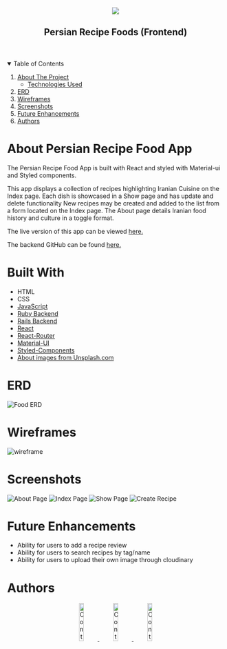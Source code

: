 <!-- https://i.imgur.com/jabZg7z.png -->


<!-- PROJECT LOGO -->
<br />
<p align="center">
  <a href="https://github.com/Avisa-GA/persian-food-recipe-frontend">
    <img src="https://i.imgur.com/jabZg7z.png " >
  </a>

  <h2 align="center">Persian Recipe Foods (Frontend)</h2>
<br>
<Br>


<!-- TABLE OF CONTENTS -->
<details open="open">
  <summary>Table of Contents</summary>
  <ol>
    <li>
      <a href="#about-the-project">About The Project</a>
      <ul>
        <li><a href="#built-with">Technologies Used</a></li>
      </ul>
    </li>
    <li>
      <a href="#erd">ERD</a>
    </li>
    <li><a href="#wireframes">Wireframes</a></li>
    <li><a href="#screenshots">Screenshots</a></li>
    <li><a href="#future-enhancements">Future Enhancements</a></li>
    <li><a href="#authors">Authors</a></li>

  </ol>
</details>

<!-- ABOUT THE PROJECT -->
# **About Persian Recipe Food App**
The Persian Recipe Food App is built with React and styled with Material-ui and Styled components.

This app displays a collection of recipes highlighting Iranian Cuisine on the Index page. Each dish is showcased in a Show page and has update and delete functionality New recipes may be created and added to the list from a form located on the Index page. The About page details Iranian food history and culture in a toggle format.

The live version of this app can be viewed [here.](https://cocky-aryabhata-964b73.netlify.app/)

The backend GitHub can be found [here.](https://github.com/Avisa-GA/persian-food-recipe-backend)

# **Built With**
- HTML
- CSS
- [JavaScript](https://www.javascript.com/)
- [Ruby Backend](https://rubyonrails.org/)
- [Rails Backend](https://rubyonrails.org/)
- [React](https://reactjs.org/)
- [React-Router](https://reactrouter.com/)
- [Material-UI](https://material-ui.com/)
- [Styled-Components](https://styled-components.com/)
- [About images from Unsplash.com](https://unsplash.com/)



# **ERD**
![Food ERD](https://i.imgur.com/Wg6YGeE.png)

# **Wireframes**
![wireframe](https://i.imgur.com/HRKG7Fl.png)

# **Screenshots**
![About Page](https://i.imgur.com/BtgqOst.png)
![Index Page](https://i.imgur.com/2f53zgu.png)
![Show Page](https://i.imgur.com/m9EPakU.png)
![Create Recipe](https://i.imgur.com/VtcNLmV.png)


# **Future Enhancements**
* Ability for users to add a recipe review
* Ability for users to search recipes by tag/name
* Ability for users to upload their own image through cloudinary

# **Authors**

<div align="center">
  <a href="https://github.com/Avisa-GA">
    <img src="https://i.imgur.com/FiTMWcH.png"
      alt="Contributors"
      width="15%" />
  </a>
    <a href="https://github.com/Joshua-Zalcman">
    <img src="https://i.imgur.com/irewtmy.png"
      alt="Contributors"
      width="15%" />
  </a>
    <a href="https://github.com/GarrettGarrett">
    <img src="https://i.imgur.com/80jWufi.png"
      alt="Contributors"
      width="15%" />
  </a>
</div>
